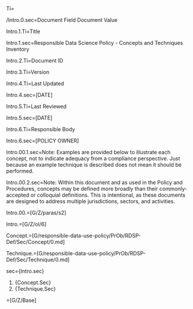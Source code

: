 Ti=</i>

/Intro.0.sec=Document Field	Document Value

Intro.1.Ti=Title

Intro.1.sec=Responsible Data Science Policy - Concepts and Techniques Inventory

Intro.2.Ti=Document ID	

Intro.3.Ti=Version	

Intro.4.Ti=Last Updated

Intro.4.sec=[DATE]

Intro.5.Ti=Last Reviewed

Intro.5.sec=[DATE]

Intro.6.Ti=Responsible Body

Intro.6.sec=[POLICY OWNER]

Intro.00.1.sec=Note: Examples are provided below to illustrate each concept, not to indicate adequacy from a compliance perspective.  Just because an example technique is described does not mean it should be performed.

Intro.00.2.sec=Note: Within this document and as used in the Policy and Procedures, concepts may be defined more broadly than their commonly-accepted or colloquial definitions. This is intentional, as these documents are designed to address multiple jurisdictions, sectors, and activities. 

Intro.00.=[G/Z/paras/s2]

Intro.=[G/Z/ol/6]

Concept.=[G/responsible-data-use-policy/PrOb/RDSP-Def/Sec/Concept/0.md]

Technique.=[G/responsible-data-use-policy/PrOb/RDSP-Def/Sec/Technique/0.md]

sec={Intro.sec}<ol><li>{Concept.Sec}</li><li>{Technique.Sec}</li></ol>

=[G/Z/Base]